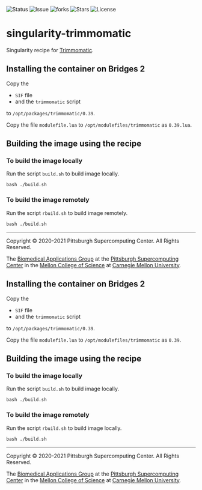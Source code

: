 ![Status](https://github.com/pscedu/singularity-trimmomatic/actions/workflows/main.yml/badge.svg)
![Issue](https://img.shields.io/github/issues/pscedu/singularity-trimmomatic)
![forks](https://img.shields.io/github/forks/pscedu/singularity-trimmomatic)
![Stars](https://img.shields.io/github/stars/pscedu/singularity-trimmomatic)
![License](https://img.shields.io/github/license/pscedu/singularity-trimmomatic)
# singularity-trimmomatic
Singularity recipe for [Trimmomatic](https://github.com/usadellab/Trimmomatic).

## Installing the container on Bridges 2
Copy the

* `SIF` file
* and the `trimmomatic` script

to `/opt/packages/trimmomatic/0.39`.

Copy the file `modulefile.lua` to `/opt/modulefiles/trimmomatic` as `0.39.lua`.

## Building the image using the recipe

### To build the image locally
Run the script `build.sh` to build image locally.

```
bash ./build.sh
```

### To build the image remotely
Run the script `rbuild.sh` to build image remotely.

```
bash ./build.sh
```

---
Copyright © 2020-2021 Pittsburgh Supercomputing Center. All Rights Reserved.

The [Biomedical Applications Group](https://www.psc.edu/biomedical-applications/) at the [Pittsburgh Supercomputing Center](http://www.psc.edu) in the [Mellon College of Science](https://www.cmu.edu/mcs/) at [Carnegie Mellon University](http://www.cmu.edu).

## Installing the container on Bridges 2
Copy the

* `SIF` file
* and the `trimmomatic` script

to `/opt/packages/trimmomatic/0.39`.

Copy the file `modulefile.lua` to `/opt/modulefiles/trimmomatic` as `0.39`.

## Building the image using the recipe

### To build the image locally
Run the script `build.sh` to build image locally.

```
bash ./build.sh
```

### To build the image remotely
Run the script `rbuild.sh` to build image locally.

```
bash ./build.sh
```

---
Copyright © 2020-2021 Pittsburgh Supercomputing Center. All Rights Reserved.

The [Biomedical Applications Group](https://www.psc.edu/biomedical-applications/) at the [Pittsburgh Supercomputing Center](http://www.psc.edu) in the [Mellon College of Science](https://www.cmu.edu/mcs/) at [Carnegie Mellon University](http://www.cmu.edu).

